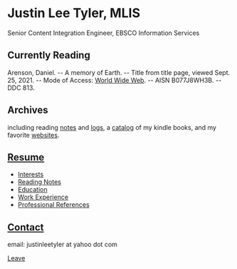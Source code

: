 Justin Lee Tyler, MLIS
===
Senior Content Integration Engineer, EBSCO Information Services

Currently Reading
---
Arenson, Daniel. -- A memory of Earth. -- Title from title page, viewed Sept. 25, 2021. -- Mode of Access: [World Wide Web](https://read.amazon.com/?asin=B077J8WH3B). -- AISN B077J8WH3B. -- DDC 813.

Archives
---
including reading [notes](/catalog) and [logs](/interests), a [catalog](/kindle_books.html) of my kindle books, and my favorite [websites](/bookmarks).

[Resume](resume) 
---  
- [Interests](http://justinleetyler.com/interests)
- [Reading Notes](http://justinleetyler.com/interests)
- [Education](https://justinleetyler.github.io/resume#education)
- [Work Experience](https://justinleetyler.github.io/resume#work-experience)
- [Professional References](https://justinleetyler.github.io/resume#work-experience)

[Contact]()
---
email: justinleetyler at yahoo dot com

[Leave](http://www.google.com)   
